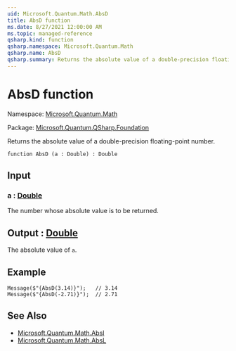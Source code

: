 ```yaml
---
uid: Microsoft.Quantum.Math.AbsD
title: AbsD function
ms.date: 8/27/2021 12:00:00 AM
ms.topic: managed-reference
qsharp.kind: function
qsharp.namespace: Microsoft.Quantum.Math
qsharp.name: AbsD
qsharp.summary: Returns the absolute value of a double-precision floating-point number.
---
```


# AbsD function

Namespace: [Microsoft.Quantum.Math](xref:Microsoft.Quantum.Math)

Package: [Microsoft.Quantum.QSharp.Foundation](https://nuget.org/packages/Microsoft.Quantum.QSharp.Foundation)


Returns the absolute value of a double-precision floating-point number.

```qsharp
function AbsD (a : Double) : Double
```


## Input

### a : [Double](xref:microsoft.quantum.qsharp.valueliterals#double-literals)

The number whose absolute value is to be returned.



## Output : [Double](xref:microsoft.quantum.qsharp.valueliterals#double-literals)

The absolute value of `a`.

## Example

```qsharpMessage($"{AbsD(3.14)}");   // 3.14Message($"{AbsD(-2.71)}");  // 2.71```

## See Also

- [Microsoft.Quantum.Math.AbsI](xref:Microsoft.Quantum.Math.AbsI)
- [Microsoft.Quantum.Math.AbsL](xref:Microsoft.Quantum.Math.AbsL)